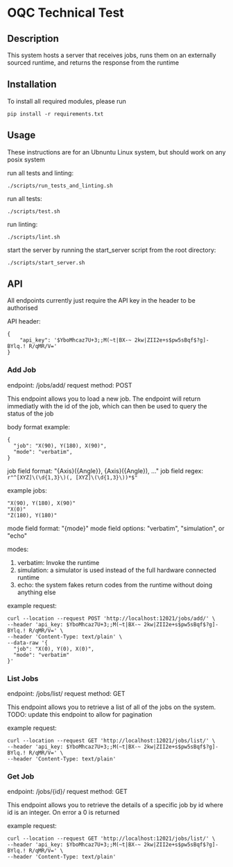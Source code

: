 # OQC Technical Test

## Description

This system hosts a server that receives jobs, runs them on an externally
sourced runtime, and returns the response from the runtime

## Installation

To install all required modules, please run

    pip install -r requirements.txt

## Usage

These instructions are for an Ubnuntu Linux system, but should work on any
posix system

run all tests and linting:

    ./scripts/run_tests_and_linting.sh

run all tests:

    ./scripts/test.sh

run linting:

    ./scripts/lint.sh

start the server by running the start_server script from the root directory:

    ./scripts/start_server.sh

## API

All endpoints currently just require the API key in the header to be authorised

API header:

    {
        "api_key": '$YboMhcaz7U+3;;M(~t|BX-~ 2kw|ZII2e+s$pw5sBqf$?g]-BYlq.! R/qMR/V='
    }

### Add Job

endpoint: /jobs/add/
request method: POST

This endpoint allows you to load a new job. The endpoint will return immediatly
with the id of the job, which can then be used to query the status of the job

body format example:

    {
      "job": "X(90), Y(180), X(90)",
      "mode": "verbatim",
    }

job field format: "{Axis}({Angle}}, {Axis}({Angle}), ..."
job field regex: `r"^[XYZ]\(\d{1,3}\)(, [XYZ]\(\d{1,3}\))*$"`

example jobs:

    "X(90), Y(180), X(90)"
    "X(0)"
    "Z(180), Y(180)"

mode field format: "{mode}"
mode field options: "verbatim", "simulation", or "echo"

modes:

1. verbatim: Invoke the runtime
2. simulation: a simulator is used instead of the full hardware connected runtime
3. echo: the system fakes return codes from the runtime without doing anything else

example request:

    curl --location --request POST 'http://localhost:12021/jobs/add/' \
    --header 'api_key: $YboMhcaz7U+3;;M(~t|BX-~ 2kw|ZII2e+s$pw5sBqf$?g]-BYlq.! R/qMR/V=' \
    --header 'Content-Type: text/plain' \
    --data-raw '{
      "job": "X(0), Y(0), X(0)",
      "mode": "verbatim"
    }'

### List Jobs

endpoint: /jobs/list/
request method: GET

This endpoint allows you to retrieve a list of all of the jobs on the system.
TODO: update this endpoint to allow for pagination

example request:

    curl --location --request GET 'http://localhost:12021/jobs/list/' \
    --header 'api_key: $YboMhcaz7U+3;;M(~t|BX-~ 2kw|ZII2e+s$pw5sBqf$?g]-BYlq.! R/qMR/V=' \
    --header 'Content-Type: text/plain'

### Get Job

endpoint: /jobs/{id}/
request method: GET

This endpoint allows you to retrieve the details of a specific job by id where
id is an integer.
On error a 0 is returned

example request:

    curl --location --request GET 'http://localhost:12021/jobs/list/' \
    --header 'api_key: $YboMhcaz7U+3;;M(~t|BX-~ 2kw|ZII2e+s$pw5sBqf$?g]-BYlq.! R/qMR/V=' \
    --header 'Content-Type: text/plain'
